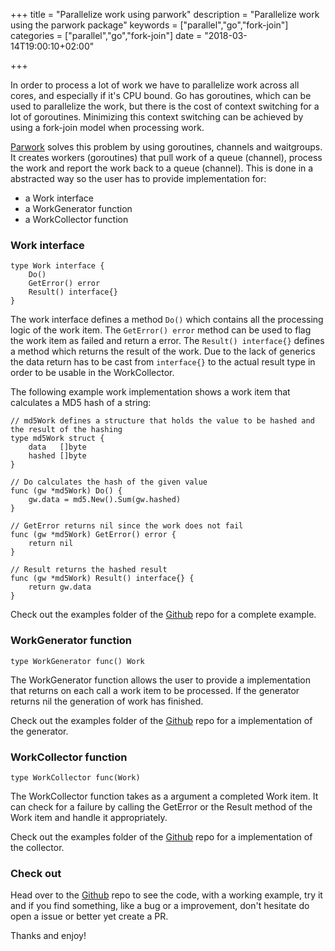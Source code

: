 +++
title = "Parallelize work using parwork"
description = "Parallelize work using the parwork package"
keywords = ["parallel","go","fork-join"]
categories = ["parallel","go","fork-join"]
date = "2018-03-14T19:00:10+02:00"

+++

In order to process a lot of work we have to parallelize work across all cores, and especially if it's CPU bound.
Go has goroutines, which can be used to parallelize the work, but there is the cost of context switching for a lot of goroutines.
Minimizing this context switching can be achieved by using a fork-join model when processing work.

[Parwork](https://github.com/mantzas/parwork) solves this problem by using goroutines, channels and waitgroups. It creates workers (goroutines) that pull
work of a queue (channel), process the work and report the work back to a queue (channel).
This is done in a abstracted way so the user has to provide implementation for:

- a Work interface
- a WorkGenerator function
- a WorkCollector function

### Work interface

    type Work interface {
        Do()
        GetError() error
        Result() interface{}
    }

The work interface defines a method `Do()` which contains all the processing logic of the work item. The `GetError() error` method can be used to flag the work item as failed and return a error. The `Result() interface{}` defines a method which returns the result of the work. Due to the lack of generics the data return has to be cast from `interface{}` to the actual result type in order to be usable in the WorkCollector.

The following example work implementation shows a work item that calculates a MD5 hash of a string:

    // md5Work defines a structure that holds the value to be hashed and the result of the hashing
    type md5Work struct {
        data   []byte
        hashed []byte
    }

    // Do calculates the hash of the given value
    func (gw *md5Work) Do() {
        gw.data = md5.New().Sum(gw.hashed)
    }

    // GetError returns nil since the work does not fail
    func (gw *md5Work) GetError() error {
        return nil
    }

    // Result returns the hashed result
    func (gw *md5Work) Result() interface{} {
        return gw.data
    }

Check out the examples folder of the [Github](https://github.com/mantzas/parwork) repo for a complete example.

### WorkGenerator function

    type WorkGenerator func() Work

The WorkGenerator function allows the user to provide a implementation that returns on each call a work item to be processed. If the generator returns nil the generation of work has finished.

Check out the examples folder of the [Github](https://github.com/mantzas/parwork) repo for a implementation of the generator.

### WorkCollector function

    type WorkCollector func(Work)

The WorkCollector function takes as a argument a completed Work item. It can check for a failure by calling the GetError or the Result method of the Work item and handle it appropriately.

Check out the examples folder of the [Github](https://github.com/mantzas/parwork) repo for a implementation of the collector.

### Check out

Head over to the [Github](https://github.com/mantzas/parwork) repo to see the code, with a working example, try it and if you find something, like a bug or a improvement, don't hesitate do open a issue or better yet create a PR.

Thanks and enjoy!